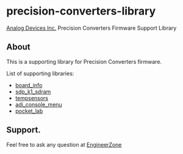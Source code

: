 # precision-converters-library

[Analog Devices Inc.](http://www.analog.com/en/index.html) Precision Converters Firmware Support Library

## About
This is a supporting library for Precision Converters firmware.

List of supporting libraries:
- [board_info](board_info/README.md)
- [sdp_k1_sdram](sdp_k1_sdram/README.md)
- [tempsensors](tempsensors/README.md)
- [adi_console_menu](adi_console_menu/README.md)
- [pocket_lab](pocket_lab/README.md)

## Support.
Feel free to ask any question at [EngineerZone](https://ez.analog.com/)
